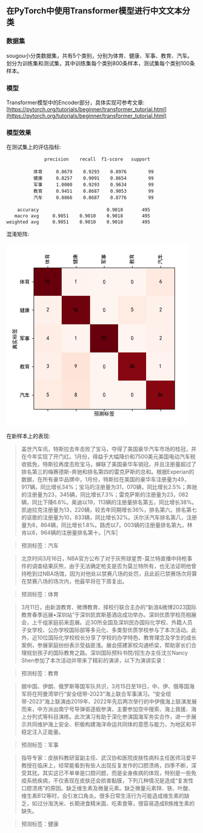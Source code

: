 ## 在PyTorch中使用Transformer模型进行中文文本分类

### 数据集

sougou小分类数据集，共有5个类别，分别为体育、健康、军事、教育、汽车。划分为训练集和测试集，其中训练集每个类别800条样本，测试集每个类别100条样本。

### 模型

Transformer模型中的Encoder部分，具体实现可参考文章: [https://pytorch.org/tutorials/beginner/transformer_tutorial.html](https://pytorch.org/tutorials/beginner/transformer_tutorial.html)



### 模型效果

在测试集上的评估指标:

```
              precision    recall  f1-score   support

          体育     0.8679    0.9293    0.8976        99
          健康     0.8257    0.9091    0.8654        99
          军事     1.0000    0.9293    0.9634        99
          教育     0.9451    0.8687    0.9053        99
          汽车     0.8866    0.8687    0.8776        99

    accuracy                         0.9010       495
   macro avg     0.9051    0.9010    0.9018       495
weighted avg     0.9051    0.9010    0.9018       495
```

混淆矩阵:

![混淆矩阵](https://raw.githubusercontent.com/percent4/pytorch_transformer_chinese_text_classification/master/image/confusion_matrix.png)

在新样本上的表现:

> 盖世汽车讯，特斯拉去年击败了宝马，夺得了美国豪华汽车市场的桂冠，并在今年实现了开门红。1月份，得益于大幅降价和7500美元美国电动汽车税收抵免，特斯拉再度击败宝马，蝉联了美国豪华车销冠，并且注册量超过了排名第三的梅赛德斯-奔驰和排名第四的雷克萨斯的总和。根据Experian的数据，在所有豪华品牌中，1月份，特斯拉在美国的豪华车注册量为49，917辆，同比增长34%；宝马的注册量为31，070辆，同比增长2.5%；奔驰的注册量为23，345辆，同比增长7.3%；雷克萨斯的注册量为23，082辆，同比下降6.6%。奥迪以19，113辆的注册量排名第五，同比增长38%。凯迪拉克注册量为13，220辆，较去年同期增长36%，排名第六。排名第七的讴歌的注册量为10，833辆，同比增长32%。沃尔沃汽车排名第八，注册量为8，864辆，同比增长1.8%。路虎以7，003辆的注册量排名第九，林肯以6，964辆的注册量排名第十。|汽车|

> 预测标签：汽车

> 北京时间3月16日，NBA官方公布了对于灰熊球星贾-莫兰特直播中持枪事件的调查结果灰熊，由于无法确定枪支是否为莫兰特所有，也无法证明他曾持枪到过NBA场馆，因为对他处以禁赛八场的处罚，且此前已禁赛场次将算在禁赛八场的场次内，他最早将在下周复出。

> 预测标签：体育

> 3月11日，由新浪教育、微博教育、择校行联合主办的“新浪&微博2023国际教育春季巡展•深圳站”于深圳凯宾斯基酒店成功举办。深圳优质学校亮相展会，上千组家庭前来逛展。近30所全国及深圳民办国际化学校、外籍人员子女学校、公办学校国际部等多元化、多类型优质学校参与了本次活动。此外，近10位国际化学校校长分享了学校的办学特色、教育理念及学生的成长案例，参展家庭纷纷表示受益匪浅。展会搭建家校沟通桥梁，帮助家长们合理规划孩子的国际教育之路。深圳国际预科书院/招生办主任沈兰Nancy Shen参加了本次活动并带来了精彩的演讲，以下为演讲实录：

> 预测标签：教育

> 据中国、伊朗、俄罗斯等国军队共识，3月15日至19日，中、伊、俄等国海军将在阿曼湾举行“安全纽带-2023”海上联合军事演习。“安全纽带-2023”海上联演由2019年、2022年先后两次举行的中伊俄海上联演发展而来，中方派出南宁号导弹驱逐舰参演，主要参加空中搜索、海上救援、海上分列式等科目演练。此次演习有助于深化参演国海军务实合作，进一步展示共同维护海上安全、积极构建海洋命运共同体的意愿与能力，为地区和平稳定注入正能量。

> 预测标签：军事

> 指导专家：皮肤科教研室副主任、武汉协和医院皮肤性病科主任医师冯爱平教授在临床上，经常能看到有些人出现反复发作的口腔溃疡，四季不断，深受其扰。其实这已不单单是口腔问题，而是全身疾病的体现，特别是一些免疫系统疾病，不仅表现在皮肤还会损害黏膜，下列几种情况是造成“复发性口腔溃疡”的原因。缺乏维生素及微量元素。缺乏微量元素锌、铁、叶酸、维生素B12等时，会引发口角炎。很多日常生活行为可能造成维生素的缺乏，如过分淘洗米、长期进食精米面、吃素食等，很容易造成B族维生素的缺失。

> 预测标签：健康


